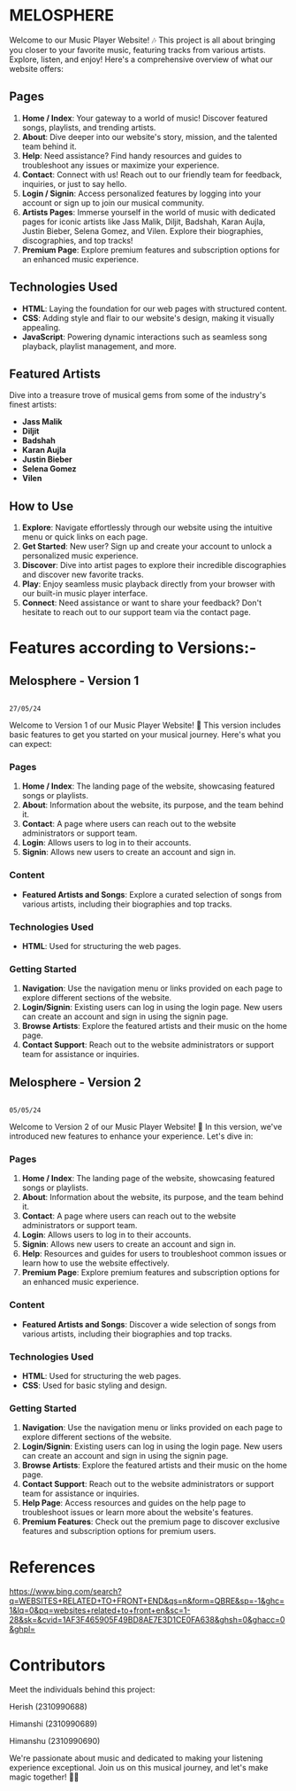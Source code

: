 # MELOSPHERE

Welcome to our Music Player Website! 🎶 This project is all about bringing you closer to your favorite music, featuring tracks from various artists. Explore, listen, and enjoy! Here's a comprehensive overview of what our website offers:


## Pages

1. **Home / Index**: Your gateway to a world of music! Discover featured songs, playlists, and trending artists.
2. **About**: Dive deeper into our website's story, mission, and the talented team behind it.
3. **Help**: Need assistance? Find handy resources and guides to troubleshoot any issues or maximize your experience.
4. **Contact**: Connect with us! Reach out to our friendly team for feedback, inquiries, or just to say hello.
5. **Login / Signin**: Access personalized features by logging into your account or sign up to join our musical community.
6. **Artists Pages**: Immerse yourself in the world of music with dedicated pages for iconic artists like Jass Malik, Diljit, Badshah, Karan Aujla, Justin Bieber, Selena Gomez, and Vilen. Explore their biographies, discographies, and top tracks!
7. **Premium Page**: Explore premium features and subscription options for an enhanced music experience.


## Technologies Used

- **HTML**: Laying the foundation for our web pages with structured content.
- **CSS**: Adding style and flair to our website's design, making it visually appealing.
- **JavaScript**: Powering dynamic interactions such as seamless song playback, playlist management, and more.


## Featured Artists 

Dive into a treasure trove of musical gems from some of the industry's finest artists:

- **Jass Malik**
- **Diljit**
- **Badshah**
- **Karan Aujla**
- **Justin Bieber**
- **Selena Gomez**
- **Vilen**


## How to Use

1. **Explore**: Navigate effortlessly through our website using the intuitive menu or quick links on each page.
2. **Get Started**: New user? Sign up and create your account to unlock a personalized music experience.
3. **Discover**: Dive into artist pages to explore their incredible discographies and discover new favorite tracks.
4. **Play**: Enjoy seamless music playback directly from your browser with our built-in music player interface.
5. **Connect**: Need assistance or want to share your feedback? Don't hesitate to reach out to our support team via the contact page.


# Features according to Versions:-


## Melosphere - Version 1                                                                             
                                                                                                              27/05/24

Welcome to Version 1 of our Music Player Website! 🎵 This version includes basic features to get you started on your musical journey. Here's what you can expect:


### Pages

1. **Home / Index**: The landing page of the website, showcasing featured songs or playlists.
2. **About**: Information about the website, its purpose, and the team behind it.
3. **Contact**: A page where users can reach out to the website administrators or support team.
4. **Login**: Allows users to log in to their accounts.
5. **Signin**: Allows new users to create an account and sign in.

### Content

- **Featured Artists and Songs**: Explore a curated selection of songs from various artists, including their biographies and top tracks.

### Technologies Used

- **HTML**: Used for structuring the web pages.

### Getting Started

1. **Navigation**: Use the navigation menu or links provided on each page to explore different sections of the website.
2. **Login/Signin**: Existing users can log in using the login page. New users can create an account and sign in using the signin page.
3. **Browse Artists**: Explore the featured artists and their music on the home page.
4. **Contact Support**: Reach out to the website administrators or support team for assistance or inquiries.


## Melosphere - Version 2                                                                                
                                                                                                              05/05/24

Welcome to Version 2 of our Music Player Website! 🎵 In this version, we've introduced new features to enhance your experience. Let's dive in:

### Pages

1. **Home / Index**: The landing page of the website, showcasing featured songs or playlists.
2. **About**: Information about the website, its purpose, and the team behind it.
3. **Contact**: A page where users can reach out to the website administrators or support team.
4. **Login**: Allows users to log in to their accounts.
5. **Signin**: Allows new users to create an account and sign in.
6. **Help**: Resources and guides for users to troubleshoot common issues or learn how to use the website effectively.
7. **Premium Page**: Explore premium features and subscription options for an enhanced music experience.

### Content

- **Featured Artists and Songs**: Discover a wide selection of songs from various artists, including their biographies and top tracks.

### Technologies Used

- **HTML**: Used for structuring the web pages.
- **CSS**: Used for basic styling and design.

### Getting Started

1. **Navigation**: Use the navigation menu or links provided on each page to explore different sections of the website.
2. **Login/Signin**: Existing users can log in using the login page. New users can create an account and sign in using the signin page.
3. **Browse Artists**: Explore the featured artists and their music on the home page.
4. **Contact Support**: Reach out to the website administrators or support team for assistance or inquiries.
5. **Help Page**: Access resources and guides on the help page to troubleshoot issues or learn more about the website's features.
6. **Premium Features**: Check out the premium page to discover exclusive features and subscription options for premium users.





# References 

https://www.bing.com/search?q=WEBSITES+RELATED+TO+FRONT+END&qs=n&form=QBRE&sp=-1&ghc=1&lq=0&pq=websites+related+to+front+en&sc=1-28&sk=&cvid=1AF3F465905F49BD8AE7E3D1CE0FA638&ghsh=0&ghacc=0&ghpl=


# Contributors

Meet the individuals behind this project:

Herish   (2310990688)

Himanshi (2310990689)

Himanshu (2310990690)


We're passionate about music and dedicated to making your listening experience exceptional. Join us on this musical journey, and let's make magic together! 🎵✨
